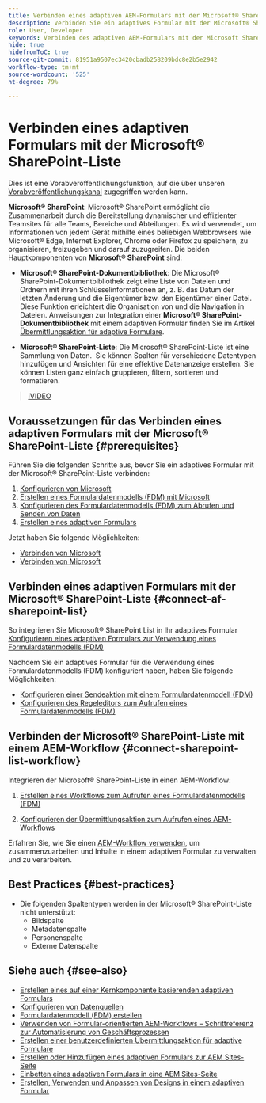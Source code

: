 ```yaml
---
title: Verbinden eines adaptiven AEM-Formulars mit der Microsoft® SharePoint-Liste?
description: Verbinden Sie ein adaptives Formular mit der Microsoft® SharePoint-Liste.  Erfahren Sie, wie Sie die Liste Microsoft&reg; SharePoint konfigurieren und ein Formulardatenmodell (FDM) mithilfe der Konfiguration erstellen. Erfahren Sie zudem, wie Sie das FDM in Ihr adaptives Formular integrieren.
role: User, Developer
keywords: Verbinden des adaptiven AEM-Formulars mit der Microsoft SharePoint-Liste, Verbinden des adaptiven Formulars mit der Microsoft SharePoint-Liste, Integrieren des adaptiven AEM-Formulars in die Microsoft SharePoint-Liste, Integrieren des adaptiven Formulars in Microsoft SharePoint-Liste, Senden von Daten aus einem adaptiven Formular an die SharePoint-Liste, Senden des AEM-Workflows an die SharePoint-Liste.
hide: true
hidefromToC: true
source-git-commit: 81951a9507ec3420cbadb258209bdc8e2b5e2942
workflow-type: tm+mt
source-wordcount: '525'
ht-degree: 79%

---
```



# Verbinden eines adaptiven Formulars mit der Microsoft® SharePoint-Liste

<span class="preview"> Dies ist eine Vorabveröffentlichungsfunktion, auf die über unseren [Vorabveröffentlichungskanal](https://experienceleague.adobe.com/docs/experience-manager-cloud-service/content/release-notes/prerelease.html?lang=de#new-features) zugegriffen werden kann. </span>

**Microsoft® SharePoint**: Microsoft® SharePoint ermöglicht die Zusammenarbeit durch die Bereitstellung dynamischer und effizienter Teamsites für alle Teams, Bereiche und Abteilungen. Es wird verwendet, um Informationen von jedem Gerät mithilfe eines beliebigen Webbrowsers wie Microsoft® Edge, Internet Explorer, Chrome oder Firefox zu speichern, zu organisieren, freizugeben und darauf zuzugreifen. Die beiden Hauptkomponenten von **Microsoft® SharePoint** sind:

* **Microsoft® SharePoint-Dokumentbibliothek**: Die Microsoft® SharePoint-Dokumentbibliothek zeigt eine Liste von Dateien und Ordnern mit ihren Schlüsselinformationen an, z. B. das Datum der letzten Änderung und die Eigentümer bzw. den Eigentümer einer Datei. Diese Funktion erleichtert die Organisation von und die Navigation in Dateien.
Anweisungen zur Integration einer **Microsoft® SharePoint-Dokumentbibliothek** mit einem adaptiven Formular finden Sie im Artikel [Übermittlungsaktion für adaptive Formulare](/help/forms/configuring-submit-actions.md#submit-to-sharepoint).

* **Microsoft® SharePoint-Liste**: Die Microsoft® SharePoint-Liste ist eine Sammlung von Daten.  Sie können Spalten für verschiedene Datentypen hinzufügen und Ansichten für eine effektive Datenanzeige erstellen. Sie können Listen ganz einfach gruppieren, filtern, sortieren und formatieren.

>[!VIDEO](https://video.tv.adobe.com/v/3424820/connect-aem-adaptive-form-to-sharepointlist/?quality=12&learn=on)

## Voraussetzungen für das Verbinden eines adaptiven Formulars mit der Microsoft® SharePoint-Liste {#prerequisites}

Führen Sie die folgenden Schritte aus, bevor Sie ein adaptives Formular mit der Microsoft® SharePoint-Liste verbinden:

1. [Konfigurieren von Microsoft](/help/forms/configure-data-sources.md#configure-microsoft-sharepoint-list)
1. [Erstellen eines Formulardatenmodells (FDM) mit Microsoft](/help/forms/create-form-data-models.md)
1. [Konfigurieren des Formulardatenmodells (FDM) zum Abrufen und Senden von Daten](/help/forms/work-with-form-data-model.md#configure-services)
1. [Erstellen eines adaptiven Formulars](/help/forms/creating-adaptive-form-core-components.md)

Jetzt haben Sie folgende Möglichkeiten:

* [Verbinden von Microsoft](#connect-an-adaptive-form-to-microsoft-sharepoint-list-connect-af-sharepoint-list)
* [Verbinden von Microsoft](#connect-sharepoint-list-workflow)

## Verbinden eines adaptiven Formulars mit der Microsoft® SharePoint-Liste {#connect-af-sharepoint-list}

So integrieren Sie Microsoft® SharePoint List in Ihr adaptives Formular [Konfigurieren eines adaptiven Formulars zur Verwendung eines Formulardatenmodells (FDM)](/help/forms/creating-adaptive-form-core-components.md#configure-a-schema-or-form-data-model-for-an-adaptive-formconfigure-schema-or-data-model-for-form)

Nachdem Sie ein adaptives Formular für die Verwendung eines Formulardatenmodells (FDM) konfiguriert haben, haben Sie folgende Möglichkeiten:

* [Konfigurieren einer Sendeaktion mit einem Formulardatenmodell (FDM)](/help/forms/configuring-submit-actions.md#submit-using-form-data-model)
* [Konfigurieren des Regeleditors zum Aufrufen eines Formulardatenmodells (FDM)](/help/forms/rule-editor.md#invoke-form-data-model-service-invoke)

## Verbinden der Microsoft® SharePoint-Liste mit einem AEM-Workflow {#connect-sharepoint-list-workflow}

Integrieren der Microsoft® SharePoint-Liste in einen AEM-Workflow:

1. [Erstellen eines Workflows zum Aufrufen eines Formulardatenmodells (FDM)](https://experienceleague.adobe.com/docs/experience-manager-65/developing/extending-aem/extending-workflows/workflows-models.html?lang=de)

   <!--
    To create a workflow with the editor:
    1.  Go to your **AEM Forms Author** instance > **[!UICONTROL Tools]** > **[!UICONTROL Workflow]** > **[!UICONTROL Models]**.
    1.  Click **[!UICONTROL Create]** > **[!UICONTROL Create Model]**. The Add Workflow Model dialog appears. 
    1. Specify **[!UICONTROL Title]** and **[!UICONTROL Name (optional)]**.
    1. Click **[!UICONTROL Done]**. The new model is listed in the Workflow Models console.
    1. Select your new workflow, then use **[!UICONTROL Edit]** to open it for configuration.
    1. Add **[!UICONTROL Invoke Form Data Model Service]** step to your workflow.
    1. Confirm the changes with Sync (editor toolbar) to generate the runtime model.
    -->

1. [Konfigurieren der Übermittlungsaktion zum Aufrufen eines AEM-Workflows](/help/forms/configuring-submit-actions.md#invoke-an-aem-workflow)


Erfahren Sie, wie Sie einen [AEM-Workflow verwenden](https://experienceleague.adobe.com/docs/experience-manager-learn/foundation/workflow/use-workflow.html?lang=de), um zusammenzuarbeiten und Inhalte in einem adaptiven Formular zu verwalten und zu verarbeiten.

## Best Practices {#best-practices}

<!-- * For storing data in a tabular format or implementing data permissions, it is advisable to use Microsoft&reg; SharePoint List rather than Microsoft&reg; SharePoint Document Library. -->
* Die folgenden Spaltentypen werden in der Microsoft® SharePoint-Liste nicht unterstützt:
   * Bildspalte
   * Metadatenspalte
   * Personenspalte
   * Externe Datenspalte

## Siehe auch {#see-also}

* [Erstellen eines auf einer Kernkomponente basierenden adaptiven Formulars](/help/forms/creating-adaptive-form-core-components.md)
* [Konfigurieren von Datenquellen](/help/forms/configuring-submit-actions.md)
* [Formulardatenmodell (FDM) erstellen](/help/forms/create-form-data-models.md)
* [Verwenden von Formular-orientierten AEM-Workflows – Schrittreferenz zur Automatisierung von Geschäftsprozessen](/help/forms/aem-forms-workflow-step-reference.md)
* [Erstellen einer benutzerdefinierten Übermittlungsaktion für adaptive Formulare](/help/forms/custom-submit-action-form.md)
* [Erstellen oder Hinzufügen eines adaptiven Formulars zur AEM Sites-Seite](/help/forms/create-or-add-an-adaptive-form-to-aem-sites-page.md)
* [Einbetten eines adaptiven Formulars in eine AEM Sites-Seite](/help/forms/embed-adaptive-form-aem-sites.md)
* [Erstellen, Verwenden und Anpassen von Designs in einem adaptiven Formular](/help/forms/using-themes-in-core-components.md)







